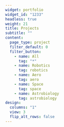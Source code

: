 ```yaml
---
widget: portfolio
widget_id: "1233"
headless: true
weight: 21
title: Projects
subtitle: ""
content:
  page_type: project
  filter_default: 0
  filter_button:
    - name: All
      tag: "*"
    - name: Robotics
      tag: robotics
    - name: Aero
      tag: aero
    - name: Space
      tag: space
    - name: Astrobiology
      tag: astrobiology
design:
  columns: "1"
  view: 3
  flip_alt_rows: false
---
```

